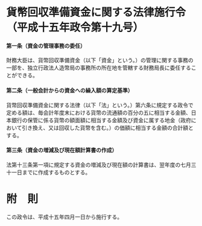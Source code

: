 # 貨幣回収準備資金に関する法律施行令（平成十五年政令第十九号）
#### 第一条（資金の管理事務の委任）
財務大臣は、貨幣回収準備資金（以下「資金」という。）の管理に関する事務の一部を、独立行政法人造幣局の事務所の所在地を管轄する財務局長に委任することができる。
#### 第二条（一般会計からの資金への繰入額の算定基準）
貨幣回収準備資金に関する法律（以下「法」という。）第六条に規定する政令で定める額は、毎会計年度末における貨幣の流通額の百分の五に相当する金額、日本銀行の保管に係る貨幣の額面額に相当する金額及び資金に属する地金（政府において引き換え、又は回収した貨幣を含む。）の価額に相当する金額の合計額とする。
#### 第三条（資金の増減及び現在額計算書の作成）
法第十三条第一項に規定する資金の増減及び現在額の計算書は、翌年度の七月三十一日までに作成するものとする。
# 附　則
この政令は、平成十五年四月一日から施行する。
